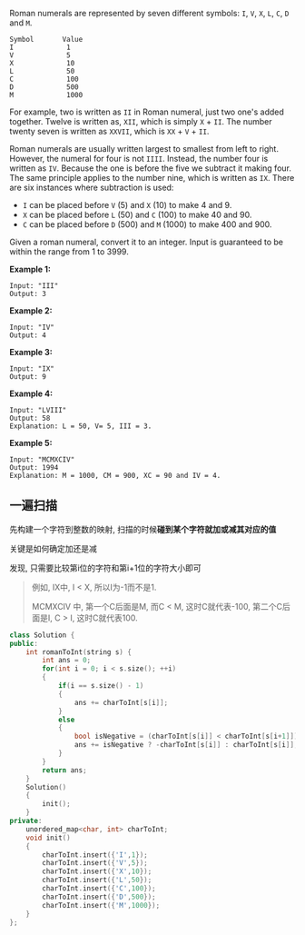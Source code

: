Roman numerals are represented by seven different symbols: `I`, `V`, `X`, `L`, `C`, `D` and `M`.

```
Symbol       Value
I             1
V             5
X             10
L             50
C             100
D             500
M             1000
```

For example, two is written as `II` in Roman numeral, just two one's added together. Twelve is written as, `XII`, which is simply `X` + `II`. The number twenty seven is written as `XXVII`, which is `XX` + `V` + `II`.

Roman numerals are usually written largest to smallest from left to right. However, the numeral for four is not `IIII`. Instead, the number four is written as `IV`. Because the one is before the five we subtract it making four. The same principle applies to the number nine, which is written as `IX`. There are six instances where subtraction is used:

- `I` can be placed before `V` (5) and `X` (10) to make 4 and 9. 
- `X` can be placed before `L` (50) and `C` (100) to make 40 and 90. 
- `C` can be placed before `D` (500) and `M` (1000) to make 400 and 900.

Given a roman numeral, convert it to an integer. Input is guaranteed to be within the range from 1 to 3999.

**Example 1:**

```
Input: "III"
Output: 3
```

**Example 2:**

```
Input: "IV"
Output: 4
```

**Example 3:**

```
Input: "IX"
Output: 9
```

**Example 4:**

```
Input: "LVIII"
Output: 58
Explanation: L = 50, V= 5, III = 3.
```

**Example 5:**

```
Input: "MCMXCIV"
Output: 1994
Explanation: M = 1000, CM = 900, XC = 90 and IV = 4.
```

## 一遍扫描

先构建一个字符到整数的映射, 扫描的时候**碰到某个字符就加或减其对应的值**

关键是如何确定加还是减

发现, 只需要比较第i位的字符和第i+1位的字符大小即可

> 例如, IX中, I < X, 所以I为-1而不是1.
>
> MCMXCIV 中, 第一个C后面是M, 而C < M, 这时C就代表-100, 第二个C后面是I, C > I, 这时C就代表100.

```c++
class Solution {
public:
    int romanToInt(string s) {
        int ans = 0;
        for(int i = 0; i < s.size(); ++i)
        {
            if(i == s.size() - 1)
            {
                ans += charToInt[s[i]];
            }
            else
            {
                bool isNegative = (charToInt[s[i]] < charToInt[s[i+1]]);
                ans += isNegative ? -charToInt[s[i]] : charToInt[s[i]];
            }
        }
        return ans;
    }
    Solution()
    {
        init();
    }
private:
    unordered_map<char, int> charToInt;
    void init()
    {
        charToInt.insert({'I',1});
        charToInt.insert({'V',5});
        charToInt.insert({'X',10});
        charToInt.insert({'L',50});
        charToInt.insert({'C',100});
        charToInt.insert({'D',500});
        charToInt.insert({'M',1000});
    }
};
```



